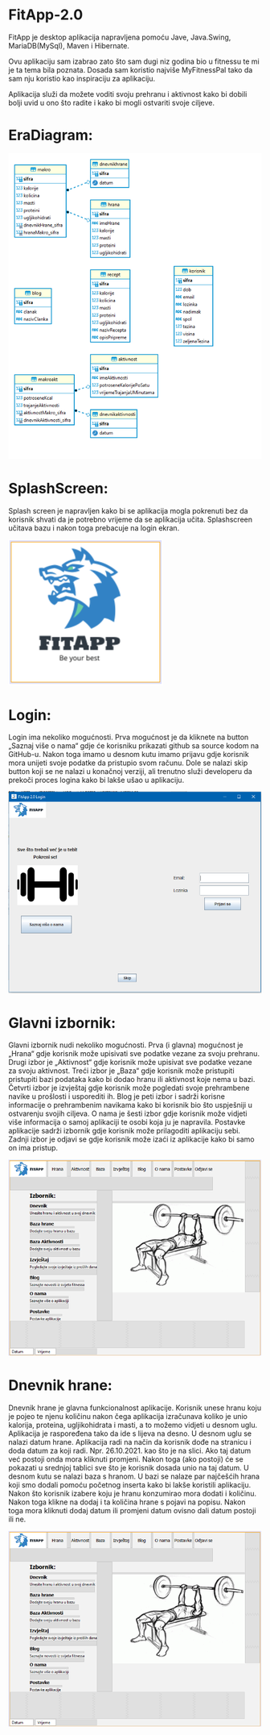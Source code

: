 # FitApp-2.0
FitApp je desktop aplikacija napravljena pomoću Jave, Java.Swing, MariaDB(MySql), Maven i Hibernate.

Ovu aplikaciju sam izabrao zato što sam dugi niz godina bio u fitnessu te mi je ta tema bila poznata. Dosada sam koristio najviše MyFitnessPal tako da sam nju koristio kao inspiraciju za aplikaciju.

Aplikacija služi da možete voditi svoju prehranu i aktivnost kako bi dobili bolji uvid u ono što radite i kako bi mogli ostvariti svoje ciljeve. 

# EraDiagram:

![alt text](https://github.com/z-dukic/FitApp-2.0/blob/main/FitApp2.0%20era.png?raw=true)

# SplashScreen:
Splash screen je napravljen kako bi se aplikacija mogla pokrenuti bez da korisnik shvati da je potrebno vrijeme da se  aplikacija učita.
Splashscreen učitava bazu i nakon toga prebacuje na login ekran.

![alt text](https://github.com/z-dukic/FitApp-2.0/blob/main/FitAppLogo.png?raw=true)

# Login:
Login ima nekoliko mogućnosti. Prva mogućnost je da kliknete na button „Saznaj više o nama“ gdje će korisniku prikazati github sa source kodom na GitHub-u.
Nakon toga imamo u desnom kutu imamo prijavu gdje korisnik mora unijeti svoje podatke da pristupio svom računu.
Dole se nalazi skip button koji se ne nalazi u konačnoj verziji, ali trenutno služi developeru da prekoči proces logina kako bi lakše ušao u aplikaciju.

![alt text](https://github.com/z-dukic/FitApp-2.0/blob/main/Login.png?raw=true)

# Glavni izbornik:
Glavni izbornik nudi nekoliko mogućnosti. Prva (i glavna) mogućnost je „Hrana“ gdje korisnik može upisivati sve podatke vezane za svoju prehranu.
Drugi izbor je „Aktivnost“ gdje korisnik može upisivat sve podatke vezane za svoju aktivnost.
Treći izbor je „Baza“ gdje korisnik može pristupiti pristupiti bazi podataka kako bi dodao hranu ili aktivnost koje nema u bazi.
Četvrti izbor je izvještaj gdje korisnik može pogledati svoje prehrambene navike u prošlosti i usporediti ih.
Blog je peti izbor i sadrži korisne informacije o prehrambenim navikama kako bi korisnik bio što uspješniji u ostvarenju svojih ciljeva.
O nama je šesti izbor gdje korisnik može vidjeti više informacija o samoj aplikaciji te osobi koja ju je napravila.
Postavke aplikacije sadrži izbornik gdje korisnik može prilagoditi aplikaciju sebi.
Zadnji izbor je odjavi se gdje korisnik može izaći iz aplikacije kako bi samo on ima pristup.

![alt text](https://github.com/z-dukic/FitApp-2.0/blob/main/GlavniIzbornik.png?raw=true)

# Dnevnik hrane:
Dnevnik hrane je glavna funkcionalnost aplikacije. Korisnik unese hranu koju je pojeo te njenu količinu nakon čega aplikacija izračunava koliko je unio kalorija, proteina, ugljikohidrata i masti, a to možemo vidjeti u desnom uglu.
Aplikacija je raspoređena tako da ide s lijeva na desno. U desnom uglu se nalazi datum hrane.
Aplikacija radi na način da korisnik dođe na stranicu i doda datum za koji radi. Npr. 26.10.2021. kao što je na slici. Ako taj datum već postoji onda mora kliknuti promjeni.
Nakon toga (ako postoji) će se pokazati u srednjoj tablici sve što je korisnik dosada unio na taj datum. 
U desnom kutu se nalazi baza s hranom. U bazi se nalaze par najčešćih hrana koji smo dodali pomoću početnog inserta kako bi lakše koristili aplikaciju. Nakon što korisnik izabere koju je hranu konzumirao mora dodati i količinu. Nakon toga klikne na dodaj i ta količina hrane s pojavi na popisu. Nakon toga mora kliknuti dodaj datum ili promjeni datum ovisno dali datum postoji ili ne.

![alt text](https://github.com/z-dukic/FitApp-2.0/blob/main/GlavniIzbornik.png?raw=true)



